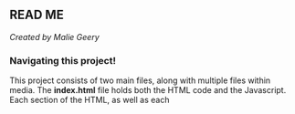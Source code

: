 ## READ ME
*Created by Malie Geery*

### Navigating this project!
This project consists of two main files, along with multiple files within media. The **index.html** file holds both the HTML code and the Javascript. Each section of the HTML, as well as each <script> tag is labelled in the code, with description of what each does. The major script tags include the following functions: 
- Controlling sidebar movement
- Searching the filter pills
- Sorting functionality
- A script to autogenerate pills
- A script that controls all filters in the sidebar-- both the range slider and the pill filters
The **style.css** file controls the display of the website.

### About this project
This project was created by Malie Geery in 2025 as a part of the Poggio Civitate Data Science program. The goal of this project was to make drawings done by students in the past that aren't associated with a specific find or trench viewable and searchable. I hope that with this project 

### Acknowledgements
I want to extend my gratitude to Cole Reilly, Anthony Tuck, and the rest of the staff at Poggio Civitate for their support on this project and for the opportunity to work with the team this summer. I also want to thank my fellow data science students for all their help on this project and other projects over the summer.

### References
[Image by Patrick Schneider](https://unsplash.com/photos/brown-concrete-building-Qackx5pq2ts) <br />
[Source code used as part of creating the sidebar](https://www.youtube.com/watch?v=LjsCyH_5ERs)


